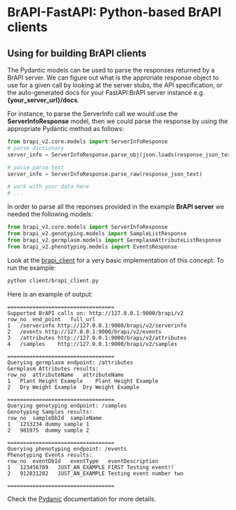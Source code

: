 # BrAPI-FastAPI: Python-based BrAPI clients
## Using for building BrAPI clients

The Pydantic models can be used to parse the responses returned by a BrAPI server. We can figure out what is the approriate response object to use for a given call by looking at the server stubs, the API specification, or the auto-generated docs for your FastAPI:BrAPI server instance e.g. **{your_server_url}/docs**.

For instance, to parse the ServerInfo call we would use the **ServerInfoResponse** model, then we could parse the response by using the appropriate Pydantic method as follows:
```python
from brapi_v2.core.models import ServerInfoResponse
# parse dictionary
server_info = ServerInfoResponse.parse_obj(json.loads(response_json_text))

# parse parse text
server_info = ServerInfoResponse.parse_raw(response_json_text)

# work with your data here
# ...
```
In order to parse all the reponses provided in the example **BrAPI server** we needed the following models:
```python
from brapi_v2.core.models import ServerInfoResponse
from brapi_v2.genotyping.models import SampleListResponse
from brapi_v2.germplasm.models import GermplasmAttributeListResponse
from brapi_v2.phenotyping.models import EventsResponse
```

Look at the [brapi_client](brapi_client.py) for a very basic implementation of this concept.
To run the example:
```sh
python client/brapi_client.py
```
Here is an example of output:
```
==================================
Supported BrAPI calls on: http://127.0.0.1:9000/brapi/v2
row_no	end_point	full_url
1	/serverinfo	http://127.0.0.1:9000/brapi/v2/serverinfo
2	/events	http://127.0.0.1:9000/brapi/v2/events
3	/attributes	http://127.0.0.1:9000/brapi/v2/attributes
4	/samples	http://127.0.0.1:9000/brapi/v2/samples

==================================
Querying germplasm endpoint: /attributes
Germplasm Attributes results:
row_no	attributeName	attributeName
1	Plant Height Example	Plant Height Example
2	Dry Weight Example	Dry Weight Example

==================================
Querying genotyping endpoint: /samples
Genotyping Samples results:
row_no	sampleDbId	sampleName
1	1213234	dummy sample 1
2	981975	dummy sample 2

==================================
Querying phenotyping endpoint: /events
Phenotyping Events results:
row_no	eventDbId	eventType	eventDescription
1	123456789	JUST_AN_EXAMPLE	FIRST Testing event!!
2	912831282	JUST_AN_EXAMPLE	Testing event number two

==================================
```
Check the [Pydanic](https://pydantic-docs.helpmanual.io/) documentation for more details.